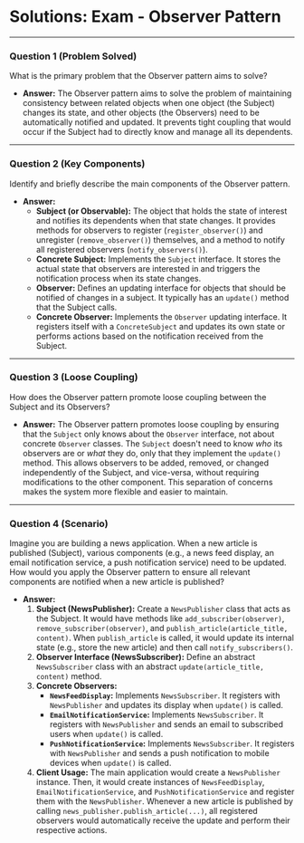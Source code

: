
# Solutions: Exam - Observer Pattern

---

### Question 1 (Problem Solved)

What is the primary problem that the Observer pattern aims to solve?

-   **Answer:** The Observer pattern aims to solve the problem of maintaining consistency between related objects when one object (the Subject) changes its state, and other objects (the Observers) need to be automatically notified and updated. It prevents tight coupling that would occur if the Subject had to directly know and manage all its dependents.

---

### Question 2 (Key Components)

Identify and briefly describe the main components of the Observer pattern.

-   **Answer:**
    -   **Subject (or Observable):** The object that holds the state of interest and notifies its dependents when that state changes. It provides methods for observers to register (`register_observer()`) and unregister (`remove_observer()`) themselves, and a method to notify all registered observers (`notify_observers()`).
    -   **Concrete Subject:** Implements the `Subject` interface. It stores the actual state that observers are interested in and triggers the notification process when its state changes.
    -   **Observer:** Defines an updating interface for objects that should be notified of changes in a subject. It typically has an `update()` method that the Subject calls.
    -   **Concrete Observer:** Implements the `Observer` updating interface. It registers itself with a `ConcreteSubject` and updates its own state or performs actions based on the notification received from the Subject.

---

### Question 3 (Loose Coupling)

How does the Observer pattern promote loose coupling between the Subject and its Observers?

-   **Answer:** The Observer pattern promotes loose coupling by ensuring that the `Subject` only knows about the `Observer` interface, not about concrete `Observer` classes. The `Subject` doesn't need to know *who* its observers are or *what* they do, only that they implement the `update()` method. This allows observers to be added, removed, or changed independently of the Subject, and vice-versa, without requiring modifications to the other component. This separation of concerns makes the system more flexible and easier to maintain.

---

### Question 4 (Scenario)

Imagine you are building a news application. When a new article is published (Subject), various components (e.g., a news feed display, an email notification service, a push notification service) need to be updated. How would you apply the Observer pattern to ensure all relevant components are notified when a new article is published?

-   **Answer:**
    1.  **Subject (NewsPublisher):** Create a `NewsPublisher` class that acts as the Subject. It would have methods like `add_subscriber(observer)`, `remove_subscriber(observer)`, and `publish_article(article_title, content)`. When `publish_article` is called, it would update its internal state (e.g., store the new article) and then call `notify_subscribers()`.
    2.  **Observer Interface (NewsSubscriber):** Define an abstract `NewsSubscriber` class with an abstract `update(article_title, content)` method.
    3.  **Concrete Observers:**
        -   **`NewsFeedDisplay`:** Implements `NewsSubscriber`. It registers with `NewsPublisher` and updates its display when `update()` is called.
        -   **`EmailNotificationService`:** Implements `NewsSubscriber`. It registers with `NewsPublisher` and sends an email to subscribed users when `update()` is called.
        -   **`PushNotificationService`:** Implements `NewsSubscriber`. It registers with `NewsPublisher` and sends a push notification to mobile devices when `update()` is called.
    4.  **Client Usage:** The main application would create a `NewsPublisher` instance. Then, it would create instances of `NewsFeedDisplay`, `EmailNotificationService`, and `PushNotificationService` and register them with the `NewsPublisher`. Whenever a new article is published by calling `news_publisher.publish_article(...)`, all registered observers would automatically receive the update and perform their respective actions.


